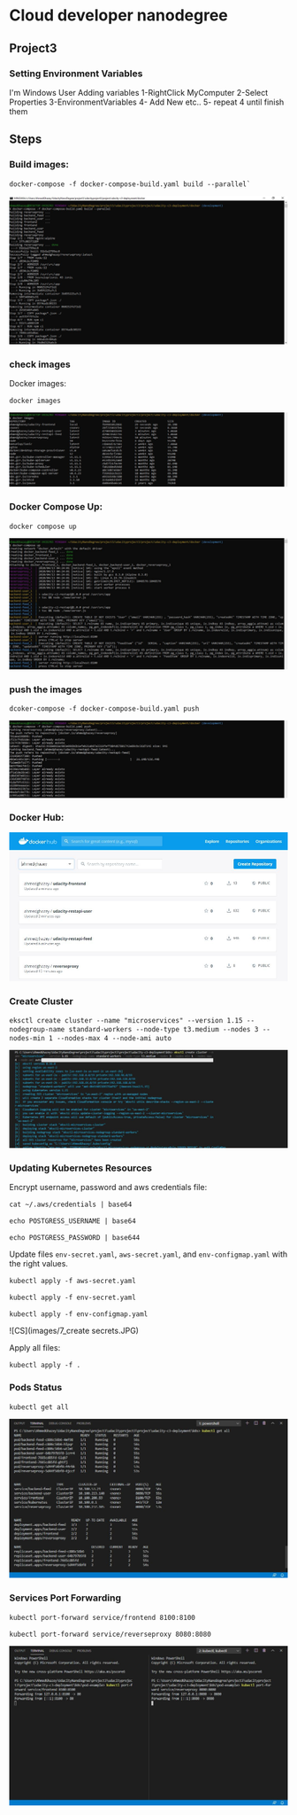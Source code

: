 # Cloud developer nanodegree
## Project3

### Setting Environment Variables 
I'm Windows User Adding variables 
1-RightClick MyComputer
2-Select Properties 
3-EnvironmentVariables
4- Add New etc..
5- repeat 4 until finish them
## Steps


### Build images: 
```
docker-compose -f docker-compose-build.yaml build --parallel` 
```

![DB](images/1_DockerBuild.JPG) 

### check images
Docker images:
```
docker images
``` 

![DI](images/2_dockerimages.JPG)  



### Docker Compose Up:
```
docker compose up
``` 

![DC](images/3_dockerComposeUp.JPG) 


### push the images 
```
dcoker-compose -f docker-compose-build.yaml push
```   

![PI](images/4_pushingimagestohub.JPG)  


### Docker Hub:

![DH](images/5_dockerhub.JPG)


### Create Cluster
```
eksctl create cluster --name "microservices" --version 1.15 --nodegroup-name standard-workers --node-type t3.medium --nodes 3 --nodes-min 1 --nodes-max 4 --node-ami auto
```
![eks](images/6_creatingcluster.JPG) 

### Updating Kubernetes Resources

Encrypt username, password and aws credentials file:

```
cat ~/.aws/credentials | base64
```

```
echo POSTGRESS_USERNAME | base64
```

```
echo POSTGRESS_PASSWORD | base644
```

 Update files `env-secret.yaml`, `aws-secret.yaml`, and `env-configmap.yaml` with the right values.
 
 
```
kubectl apply -f aws-secret.yaml
``` 

```
kubectl apply -f env-secret.yaml
``` 

```
kubectl apply -f env-configmap.yaml
```

![CS](images/7_create secrets.JPG)

Apply all files:
```
kubectl apply -f .
```

### Pods Status

```
kubectl get all
```

![EKP](images/8_GetAllPods.JPG) 


### Services Port Forwarding

```
kubectl port-forward service/frontend 8100:8100 
```
```
kubectl port-forward service/reverseproxy 8080:8080 
```
![SPF](images/9_PortForwarding.JPG) 

